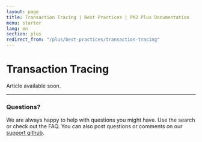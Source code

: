 ```yaml
---
layout: page
title: Transaction Tracing | Best Practices | PM2 Plus Documentation
menu: starter
lang: en
section: plus
redirect_from: "/plus/best-practices/transaction-tracing"
---
```


# Transaction Tracing

Article available soon.

---

### Questions?

We are always happy to help with questions you might have. Use the search or check out the FAQ. You can also post questions or comments on our [support github](https://github.com/keymetrics/keymetrics-support/issues).